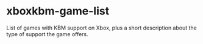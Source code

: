 # xboxkbm-game-list
List of games with KBM support on Xbox, plus a short description about the type of support the game offers.
